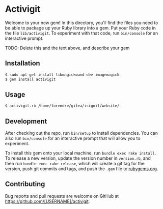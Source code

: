 # Activigit

Welcome to your new gem! In this directory, you'll find the files you need to be able to package up your Ruby library into a gem. Put your Ruby code in the file `lib/activigit`. To experiment with that code, run `bin/console` for an interactive prompt.

TODO: Delete this and the text above, and describe your gem

## Installation

~~~bash
$ sudo apt-get install libmagickwand-dev imagemagick
$ gem install activigit
~~~

## Usage

~~~bash
$ activigit.rb /home/lorendre/gitea/isignif/website/
~~~

## Development

After checking out the repo, run `bin/setup` to install dependencies. You can also run `bin/console` for an interactive prompt that will allow you to experiment.

To install this gem onto your local machine, run `bundle exec rake install`. To release a new version, update the version number in `version.rb`, and then run `bundle exec rake release`, which will create a git tag for the version, push git commits and tags, and push the `.gem` file to [rubygems.org](https://rubygems.org).

## Contributing

Bug reports and pull requests are welcome on GitHub at https://github.com/[USERNAME]/activigit.
